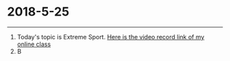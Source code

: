 2018-5-25
===
***

1. Today's topic is Extreme Sport. [Here is the video record link of my online class](http://straindown.quanshi.com/doc/classroom/mp4convert/3084461zh_CN.mp4)
2. B